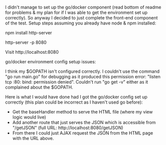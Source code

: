I didn't manage to set up the go/docker component (read bottom of readme for problems & my plan for if I was able to get the environment set up correctly). So anyway I decided to just complete the front-end component of the test. Setup steps assuming you already have node & npm installed:

npm install http-server

http-server -p 8080

Visit http://localhost:8080


go/docker environment config setup issues:

I think my $GOPATH isn't configured correctly. I couldn't use the command "go run main.go" for debugging as it produced this permission error: "listen tcp :80: bind: permission denied". Couldn't run "go get -v" either as it complained about the $GOPATH.

Here is what I would have done had I got the go/docker config set up correctly (this plan could be incorrect as I haven't used go before):

- Get the baseHandler method to serve the HTML file (where my view logic would live)
- Add another route that just serves the JSON which is accessible from "/getJSON" (full URL: http://localhost:8080/getJSON)
- From there I could just AJAX request the JSON from the HTML page with the URL above.
